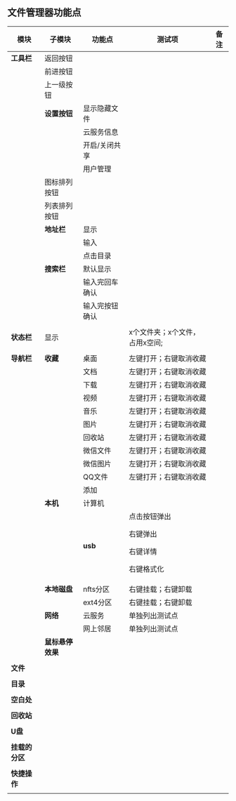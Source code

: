 ## 文件管理器功能点

模块|子模块|功能点|测试项|备注
-----|-----|-----|-----|-----
**工具栏**|返回按钮|||
||前进按钮|||
||上一级按钮|||
||**设置按钮**|显示隐藏文件||
|||云服务信息||
|||开启/关闭共享||
|||用户管理||
||图标排列按钮|||
||列表排列按钮|||
||**地址栏**|显示||
|||输入||
|||点击目录||
||**搜索栏**|默认显示||
|||输入完回车确认||
|||输入完按钮确认||
||||
**状态栏**|显示||x个文件夹；x个文件，占用x空间;|
||||
**导航栏**|**收藏**|桌面|左键打开；右键取消收藏|
|||文档|左键打开；右键取消收藏|
|||下载|左键打开；右键取消收藏|
|||视频|左键打开；右键取消收藏|
|||音乐|左键打开；右键取消收藏|
|||图片|左键打开；右键取消收藏|
|||回收站|左键打开；右键取消收藏|
|||微信文件|左键打开；右键取消收藏|
|||微信图片|左键打开；右键取消收藏|
|||QQ文件|左键打开；右键取消收藏|
|||添加||
||**本机**|计算机||
|||**usb**|点击按钮弹出<p>右键弹出<p>右键详情<p>右键格式化|
||**本地磁盘**|nfts分区|右键挂载；右键卸载|
|||ext4分区|右键挂载；右键卸载|
||**网络**|云服务|单独列出测试点|
|||网上邻居|单独列出测试点|
||**鼠标悬停效果**|||
||||
**文件**||||
||||
**目录**||||
||||
**空白处**||||
||||
**回收站**||||
||||
**U盘**||||
||||
**挂载的分区**||||
||||
**快捷操作**||||
||||
